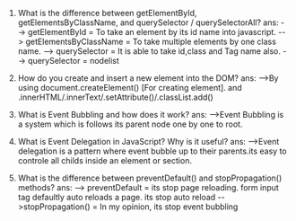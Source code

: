 1. What is the difference between getElementById, getElementsByClassName, and querySelector / querySelectorAll?
ans: 
--> getElementById = To take an element by its id name into javascript. 
--> getElementsByClassName = To take multiple elements by one class name.
--> querySelector = It is able to take id,class and Tag name also.
--> querySelector = nodelist


2. How do you create and insert a new element into the DOM?
ans: 
-->By using document.createElement() [For creating element]. and .innerHTML/.innerText/.setAttribute()/.classList.add() 

3. What is Event Bubbling and how does it work?
ans: 
-->Event Bubbling is a system which is follows its parent node one by one to root.

4. What is Event Delegation in JavaScript? Why is it useful?
ans:
-->Event delegation is a pattern where event bubble up to their parents.its easy to controle all childs inside an element or section.

5. What is the difference between preventDefault() and stopPropagation() methods?
ans:
--> preventDefault = its stop page reloading. form input tag defaultly auto reloads a page. its stop auto reload
-->stopPropagation() = In my opinion, its stop event bubbling
